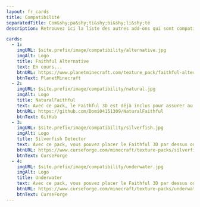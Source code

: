 ```yaml
---
layout: fr_cards
title: Compatibilité
separatedTitle: Com&shy;pa&shy;ti&shy;bi&shy;li&shy;té
description: Retrouvez ici la liste des autres add-ons qui sont compatibles avec le Faithful 3D!

cards:
  - 1:
    imgURL: $site.prefix/image/compatibility/alternative.jpg
    imgAlt: Logo
    title: Faithful Alternative
    text: En cours...
    btnURL: https://www.planetminecraft.com/texture_pack/faithful-alternative-texture/
    btnText: PlanetMinecraft
  - 2:
    imgURL: $site.prefix/image/compatibility/natural.jpg
    imgAlt: Logo
    title: NaturalFaithful
    text: Avec ce pack, le Faithful 3D est déjà inclus pour assurer au mieux la compatibilité.
    btnURL: https://github.com/Domi04151309/NaturalFaithful
    btnText: GitHub
  - 3:
    imgURL: $site.prefix/image/compatibility/silverfish.jpg
    imgAlt: Logo
    title: Silverfish Detector
    text: Avec ce pack, vous pouvez placer le Faithful 3D par dessus ou en dessous.
    btnURL: https://www.curseforge.com/minecraft/texture-packs/silverfish-detector
    btnText: CurseForge
  - 4:
    imgURL: $site.prefix/image/compatibility/underwater.jpg
    imgAlt: Logo
    title: Underwater
    text: Avec ce pack, vous pouvez placer le Faithful 3D par dessus ou en dessous.
    btnURL: https://www.curseforge.com/minecraft/texture-packs/underwater
    btnText: CurseForge
---
```

